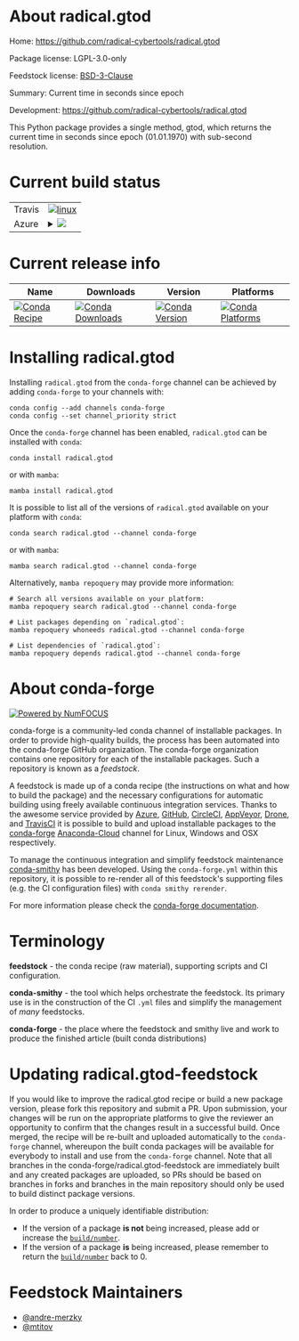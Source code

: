About radical.gtod
==================

Home: https://github.com/radical-cybertools/radical.gtod

Package license: LGPL-3.0-only

Feedstock license: [BSD-3-Clause](https://github.com/conda-forge/radical.gtod-feedstock/blob/main/LICENSE.txt)

Summary: Current time in seconds since epoch

Development: https://github.com/radical-cybertools/radical.gtod

This Python package provides a single method, gtod, which returns the
current time in seconds since epoch (01.01.1970) with sub-second resolution.


Current build status
====================


<table><tr>
    <td>Travis</td>
    <td>
      <a href="https://app.travis-ci.com/conda-forge/radical.gtod-feedstock">
        <img alt="linux" src="https://img.shields.io/travis/com/conda-forge/radical.gtod-feedstock/main.svg?label=Linux">
      </a>
    </td>
  </tr>
    
  <tr>
    <td>Azure</td>
    <td>
      <details>
        <summary>
          <a href="https://dev.azure.com/conda-forge/feedstock-builds/_build/latest?definitionId=15818&branchName=main">
            <img src="https://dev.azure.com/conda-forge/feedstock-builds/_apis/build/status/radical.gtod-feedstock?branchName=main">
          </a>
        </summary>
        <table>
          <thead><tr><th>Variant</th><th>Status</th></tr></thead>
          <tbody><tr>
              <td>linux_64_python3.8.____cpython</td>
              <td>
                <a href="https://dev.azure.com/conda-forge/feedstock-builds/_build/latest?definitionId=15818&branchName=main">
                  <img src="https://dev.azure.com/conda-forge/feedstock-builds/_apis/build/status/radical.gtod-feedstock?branchName=main&jobName=linux&configuration=linux%20linux_64_python3.8.____cpython" alt="variant">
                </a>
              </td>
            </tr><tr>
              <td>linux_64_python3.9.____cpython</td>
              <td>
                <a href="https://dev.azure.com/conda-forge/feedstock-builds/_build/latest?definitionId=15818&branchName=main">
                  <img src="https://dev.azure.com/conda-forge/feedstock-builds/_apis/build/status/radical.gtod-feedstock?branchName=main&jobName=linux&configuration=linux%20linux_64_python3.9.____cpython" alt="variant">
                </a>
              </td>
            </tr><tr>
              <td>linux_ppc64le_python3.8.____cpython</td>
              <td>
                <a href="https://dev.azure.com/conda-forge/feedstock-builds/_build/latest?definitionId=15818&branchName=main">
                  <img src="https://dev.azure.com/conda-forge/feedstock-builds/_apis/build/status/radical.gtod-feedstock?branchName=main&jobName=linux&configuration=linux%20linux_ppc64le_python3.8.____cpython" alt="variant">
                </a>
              </td>
            </tr><tr>
              <td>linux_ppc64le_python3.9.____cpython</td>
              <td>
                <a href="https://dev.azure.com/conda-forge/feedstock-builds/_build/latest?definitionId=15818&branchName=main">
                  <img src="https://dev.azure.com/conda-forge/feedstock-builds/_apis/build/status/radical.gtod-feedstock?branchName=main&jobName=linux&configuration=linux%20linux_ppc64le_python3.9.____cpython" alt="variant">
                </a>
              </td>
            </tr><tr>
              <td>osx_64_python3.8.____cpython</td>
              <td>
                <a href="https://dev.azure.com/conda-forge/feedstock-builds/_build/latest?definitionId=15818&branchName=main">
                  <img src="https://dev.azure.com/conda-forge/feedstock-builds/_apis/build/status/radical.gtod-feedstock?branchName=main&jobName=osx&configuration=osx%20osx_64_python3.8.____cpython" alt="variant">
                </a>
              </td>
            </tr><tr>
              <td>osx_64_python3.9.____cpython</td>
              <td>
                <a href="https://dev.azure.com/conda-forge/feedstock-builds/_build/latest?definitionId=15818&branchName=main">
                  <img src="https://dev.azure.com/conda-forge/feedstock-builds/_apis/build/status/radical.gtod-feedstock?branchName=main&jobName=osx&configuration=osx%20osx_64_python3.9.____cpython" alt="variant">
                </a>
              </td>
            </tr>
          </tbody>
        </table>
      </details>
    </td>
  </tr>
</table>

Current release info
====================

| Name | Downloads | Version | Platforms |
| --- | --- | --- | --- |
| [![Conda Recipe](https://img.shields.io/badge/recipe-radical.gtod-green.svg)](https://anaconda.org/conda-forge/radical.gtod) | [![Conda Downloads](https://img.shields.io/conda/dn/conda-forge/radical.gtod.svg)](https://anaconda.org/conda-forge/radical.gtod) | [![Conda Version](https://img.shields.io/conda/vn/conda-forge/radical.gtod.svg)](https://anaconda.org/conda-forge/radical.gtod) | [![Conda Platforms](https://img.shields.io/conda/pn/conda-forge/radical.gtod.svg)](https://anaconda.org/conda-forge/radical.gtod) |

Installing radical.gtod
=======================

Installing `radical.gtod` from the `conda-forge` channel can be achieved by adding `conda-forge` to your channels with:

```
conda config --add channels conda-forge
conda config --set channel_priority strict
```

Once the `conda-forge` channel has been enabled, `radical.gtod` can be installed with `conda`:

```
conda install radical.gtod
```

or with `mamba`:

```
mamba install radical.gtod
```

It is possible to list all of the versions of `radical.gtod` available on your platform with `conda`:

```
conda search radical.gtod --channel conda-forge
```

or with `mamba`:

```
mamba search radical.gtod --channel conda-forge
```

Alternatively, `mamba repoquery` may provide more information:

```
# Search all versions available on your platform:
mamba repoquery search radical.gtod --channel conda-forge

# List packages depending on `radical.gtod`:
mamba repoquery whoneeds radical.gtod --channel conda-forge

# List dependencies of `radical.gtod`:
mamba repoquery depends radical.gtod --channel conda-forge
```


About conda-forge
=================

[![Powered by
NumFOCUS](https://img.shields.io/badge/powered%20by-NumFOCUS-orange.svg?style=flat&colorA=E1523D&colorB=007D8A)](https://numfocus.org)

conda-forge is a community-led conda channel of installable packages.
In order to provide high-quality builds, the process has been automated into the
conda-forge GitHub organization. The conda-forge organization contains one repository
for each of the installable packages. Such a repository is known as a *feedstock*.

A feedstock is made up of a conda recipe (the instructions on what and how to build
the package) and the necessary configurations for automatic building using freely
available continuous integration services. Thanks to the awesome service provided by
[Azure](https://azure.microsoft.com/en-us/services/devops/), [GitHub](https://github.com/),
[CircleCI](https://circleci.com/), [AppVeyor](https://www.appveyor.com/),
[Drone](https://cloud.drone.io/welcome), and [TravisCI](https://travis-ci.com/)
it is possible to build and upload installable packages to the
[conda-forge](https://anaconda.org/conda-forge) [Anaconda-Cloud](https://anaconda.org/)
channel for Linux, Windows and OSX respectively.

To manage the continuous integration and simplify feedstock maintenance
[conda-smithy](https://github.com/conda-forge/conda-smithy) has been developed.
Using the ``conda-forge.yml`` within this repository, it is possible to re-render all of
this feedstock's supporting files (e.g. the CI configuration files) with ``conda smithy rerender``.

For more information please check the [conda-forge documentation](https://conda-forge.org/docs/).

Terminology
===========

**feedstock** - the conda recipe (raw material), supporting scripts and CI configuration.

**conda-smithy** - the tool which helps orchestrate the feedstock.
                   Its primary use is in the construction of the CI ``.yml`` files
                   and simplify the management of *many* feedstocks.

**conda-forge** - the place where the feedstock and smithy live and work to
                  produce the finished article (built conda distributions)


Updating radical.gtod-feedstock
===============================

If you would like to improve the radical.gtod recipe or build a new
package version, please fork this repository and submit a PR. Upon submission,
your changes will be run on the appropriate platforms to give the reviewer an
opportunity to confirm that the changes result in a successful build. Once
merged, the recipe will be re-built and uploaded automatically to the
`conda-forge` channel, whereupon the built conda packages will be available for
everybody to install and use from the `conda-forge` channel.
Note that all branches in the conda-forge/radical.gtod-feedstock are
immediately built and any created packages are uploaded, so PRs should be based
on branches in forks and branches in the main repository should only be used to
build distinct package versions.

In order to produce a uniquely identifiable distribution:
 * If the version of a package **is not** being increased, please add or increase
   the [``build/number``](https://docs.conda.io/projects/conda-build/en/latest/resources/define-metadata.html#build-number-and-string).
 * If the version of a package **is** being increased, please remember to return
   the [``build/number``](https://docs.conda.io/projects/conda-build/en/latest/resources/define-metadata.html#build-number-and-string)
   back to 0.

Feedstock Maintainers
=====================

* [@andre-merzky](https://github.com/andre-merzky/)
* [@mtitov](https://github.com/mtitov/)

